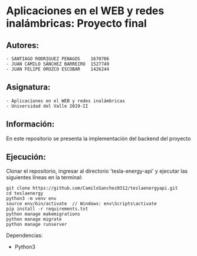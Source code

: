 # Aplicaciones en el WEB y redes inalámbricas: Proyecto final

## Autores:
    - SANTIAGO RODRIGUEZ PENAGOS	1670706
    - JUAN CAMILO SÁNCHEZ BARREIRO	1527749
    - JUAN FELIPE OROZCO ESCOBAR	1426244

## Asignatura:
    - Aplicaciones en el WEB y redes inalámbricas
    - Universidad del Valle 2019-II

## Información:
En este repositorio se presenta la implementación del backend del proyecto

## Ejecución:
Clonar el repositorio, ingresar al directorio 'tesla-energy-api' y ejecutar las siguientes líneas en la terminal:

```
git clone https://github.com/CamiloSanchez0312/teslaenergyapi.git
cd teslaenergy
python3 -m venv env
source env/bin/activate  // Windows: env\Scripts\activate
pip install -r requirements.txt
python manage makemigrations
python manage migrate
python manage runserver
```


Dependencias:
  - Python3
